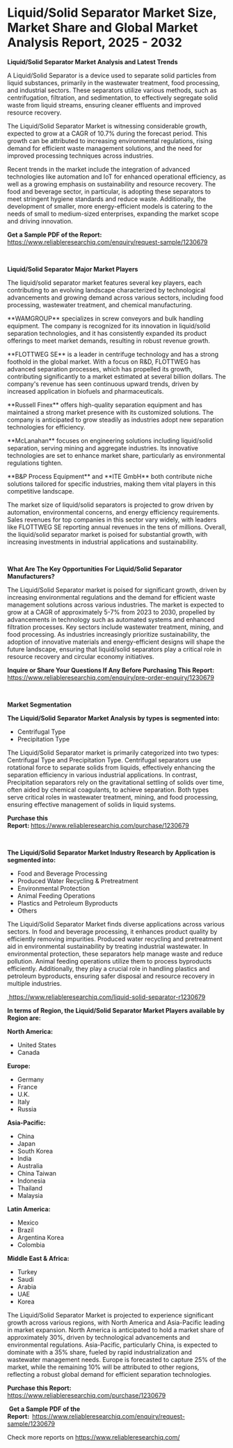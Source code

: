 <p><h1>Liquid/Solid Separator Market Size, Market Share and Global Market Analysis Report, 2025 - 2032</h1></p><p><strong>Liquid/Solid Separator Market Analysis and Latest Trends</strong></p>
<p><p>A Liquid/Solid Separator is a device used to separate solid particles from liquid substances, primarily in the wastewater treatment, food processing, and industrial sectors. These separators utilize various methods, such as centrifugation, filtration, and sedimentation, to effectively segregate solid waste from liquid streams, ensuring cleaner effluents and improved resource recovery. </p><p>The Liquid/Solid Separator Market is witnessing considerable growth, expected to grow at a CAGR of 10.7% during the forecast period. This growth can be attributed to increasing environmental regulations, rising demand for efficient waste management solutions, and the need for improved processing techniques across industries. </p><p>Recent trends in the market include the integration of advanced technologies like automation and IoT for enhanced operational efficiency, as well as a growing emphasis on sustainability and resource recovery. The food and beverage sector, in particular, is adopting these separators to meet stringent hygiene standards and reduce waste. Additionally, the development of smaller, more energy-efficient models is catering to the needs of small to medium-sized enterprises, expanding the market scope and driving innovation.</p></p>
<p><strong>Get a Sample PDF of the Report:&nbsp;</strong> <a href="https://www.reliableresearchiq.com/enquiry/request-sample/1230679?utm_campaign=2303&utm_medium=2&utm_source=Github&utm_content=ia&utm_term=27022025&utm_id=liquidsolid-separator">https://www.reliableresearchiq.com/enquiry/request-sample/1230679</a></p>
<p>&nbsp;</p>
<p><strong>Liquid/Solid Separator Major Market Players</strong></p>
<p><p>The liquid/solid separator market features several key players, each contributing to an evolving landscape characterized by technological advancements and growing demand across various sectors, including food processing, wastewater treatment, and chemical manufacturing.</p><p>**WAMGROUP** specializes in screw conveyors and bulk handling equipment. The company is recognized for its innovation in liquid/solid separation technologies, and it has consistently expanded its product offerings to meet market demands, resulting in robust revenue growth.</p><p>**FLOTTWEG SE** is a leader in centrifuge technology and has a strong foothold in the global market. With a focus on R&D, FLOTTWEG has advanced separation processes, which has propelled its growth, contributing significantly to a market estimated at several billion dollars. The company's revenue has seen continuous upward trends, driven by increased application in biofuels and pharmaceuticals.</p><p>**Russell Finex** offers high-quality separation equipment and has maintained a strong market presence with its customized solutions. The company is anticipated to grow steadily as industries adopt new separation technologies for efficiency.</p><p>**McLanahan** focuses on engineering solutions including liquid/solid separation, serving mining and aggregate industries. Its innovative technologies are set to enhance market share, particularly as environmental regulations tighten.</p><p>**B&P Process Equipment** and **ITE GmbH** both contribute niche solutions tailored for specific industries, making them vital players in this competitive landscape.</p><p>The market size of liquid/solid separators is projected to grow driven by automation, environmental concerns, and energy efficiency requirements. Sales revenues for top companies in this sector vary widely, with leaders like FLOTTWEG SE reporting annual revenues in the tens of millions. Overall, the liquid/solid separator market is poised for substantial growth, with increasing investments in industrial applications and sustainability.</p></p>
<p>&nbsp;</p>
<p><strong>What Are The Key Opportunities For Liquid/Solid Separator Manufacturers?</strong></p>
<p><p>The Liquid/Solid Separator market is poised for significant growth, driven by increasing environmental regulations and the demand for efficient waste management solutions across various industries. The market is expected to grow at a CAGR of approximately 5-7% from 2023 to 2030, propelled by advancements in technology such as automated systems and enhanced filtration processes. Key sectors include wastewater treatment, mining, and food processing. As industries increasingly prioritize sustainability, the adoption of innovative materials and energy-efficient designs will shape the future landscape, ensuring that liquid/solid separators play a critical role in resource recovery and circular economy initiatives.</p></p>
<p><strong>Inquire or Share Your Questions If Any Before Purchasing This Report:</strong> <a href="https://www.reliableresearchiq.com/enquiry/pre-order-enquiry/1230679?utm_campaign=2303&utm_medium=2&utm_source=Github&utm_content=ia&utm_term=27022025&utm_id=liquidsolid-separator">https://www.reliableresearchiq.com/enquiry/pre-order-enquiry/1230679</a></p>
<p>&nbsp;</p>
<p><strong>Market Segmentation</strong></p>
<p><strong>The Liquid/Solid Separator Market Analysis by types is segmented into:</strong></p>
<p><ul><li>Centrifugal Type</li><li>Precipitation Type</li></ul></p>
<p><p>The Liquid/Solid Separator market is primarily categorized into two types: Centrifugal Type and Precipitation Type. Centrifugal separators use rotational force to separate solids from liquids, effectively enhancing the separation efficiency in various industrial applications. In contrast, Precipitation separators rely on the gravitational settling of solids over time, often aided by chemical coagulants, to achieve separation. Both types serve critical roles in wastewater treatment, mining, and food processing, ensuring effective management of solids in liquid systems.</p></p>
<p><strong>Purchase this Report:&nbsp;</strong><a href="https://www.reliableresearchiq.com/purchase/1230679?utm_campaign=2303&utm_medium=2&utm_source=Github&utm_content=ia&utm_term=27022025&utm_id=liquidsolid-separator">https://www.reliableresearchiq.com/purchase/1230679</a></p>
<p>&nbsp;</p>
<p><strong>The Liquid/Solid Separator Market Industry Research by Application is segmented into:</strong></p>
<p><ul><li>Food and Beverage Processing</li><li>Produced Water Recycling & Pretreatment</li><li>Environmental Protection</li><li>Animal Feeding Operations</li><li>Plastics and Petroleum Byproducts</li><li>Others</li></ul></p>
<p><p>The Liquid/Solid Separator Market finds diverse applications across various sectors. In food and beverage processing, it enhances product quality by efficiently removing impurities. Produced water recycling and pretreatment aid in environmental sustainability by treating industrial wastewater. In environmental protection, these separators help manage waste and reduce pollution. Animal feeding operations utilize them to process byproducts efficiently. Additionally, they play a crucial role in handling plastics and petroleum byproducts, ensuring safer disposal and resource recovery in multiple industries.</p></p>
<p><a href="https://www.reliableresearchiq.com/liquid-solid-separator-r1230679?utm_campaign=2303&utm_medium=2&utm_source=Github&utm_content=ia&utm_term=27022025&utm_id=liquidsolid-separator">&nbsp;https://www.reliableresearchiq.com/liquid-solid-separator-r1230679</a></p>
<p><strong>In terms of Region, the Liquid/Solid Separator Market Players available by Region are:</strong></p>
<p>
    <p> <strong> North America: </strong>
        <ul>
            <li>United States</li>
            <li>Canada</li>
        </ul>
        </p> 
    <p> <strong> Europe: </strong>
        <ul>
            <li>Germany</li>
            <li>France</li>
            <li>U.K.</li>
            <li>Italy</li>
            <li>Russia</li>
        </ul>
        </p> 
    <p> <strong> Asia-Pacific: </strong>
        <ul>
            <li>China</li>
            <li>Japan</li>
            <li>South Korea</li>
            <li>India</li>
            <li>Australia</li>
            <li>China Taiwan</li>
            <li>Indonesia</li>
            <li>Thailand</li>
            <li>Malaysia</li>
        </ul>
        </p> 
    <p> <strong> Latin America: </strong>
        <ul>
            <li>Mexico</li>
            <li>Brazil</li>
            <li>Argentina Korea</li>
            <li>Colombia</li>
        </ul>
        </p> 
    <p> <strong> Middle East & Africa: </strong>
        <ul>
            <li>Turkey</li>
            <li>Saudi</li>
            <li>Arabia</li>
            <li>UAE</li>
            <li>Korea</li>
        </ul>
    </p>
    </p>
<p><p>The Liquid/Solid Separator Market is projected to experience significant growth across various regions, with North America and Asia-Pacific leading in market expansion. North America is anticipated to hold a market share of approximately 30%, driven by technological advancements and environmental regulations. Asia-Pacific, particularly China, is expected to dominate with a 35% share, fueled by rapid industrialization and wastewater management needs. Europe is forecasted to capture 25% of the market, while the remaining 10% will be attributed to other regions, reflecting a robust global demand for efficient separation technologies.</p></p>
<p><strong>Purchase this Report: </strong><a href="https://www.reliableresearchiq.com/purchase/1230679?utm_campaign=2303&utm_medium=2&utm_source=Github&utm_content=ia&utm_term=27022025&utm_id=liquidsolid-separator">https://www.reliableresearchiq.com/purchase/1230679</a></p>
<p>&nbsp;<strong>Get a Sample PDF of the Report:&nbsp;&nbsp;</strong><a href="https://www.reliableresearchiq.com/enquiry/request-sample/1230679?utm_campaign=2303&utm_medium=2&utm_source=Github&utm_content=ia&utm_term=27022025&utm_id=liquidsolid-separator">https://www.reliableresearchiq.com/enquiry/request-sample/1230679</a></p>
<p><strong></strong></p>
<p>Check more reports on <a href="https://www.reliableresearchiq.com/?utm_campaign=2303&utm_medium=2&utm_source=Github&utm_content=ia&utm_term=27022025&utm_id=liquidsolid-separator">https://www.reliableresearchiq.com/</a></p>
